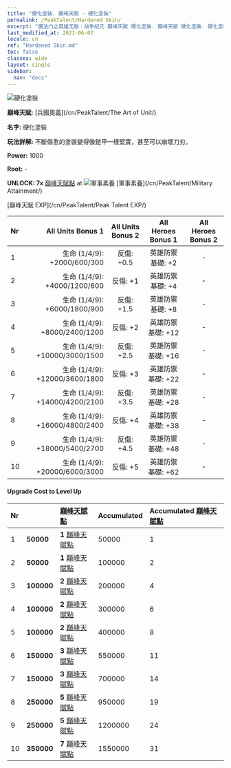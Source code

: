 ```yaml
---
title: "硬化塗裝. 巔峰天賦 - 硬化塗裝"
permalink: /PeakTalent/Hardened Skin/
excerpt: "魔法门之英雄无敌：战争纪元 巔峰天賦 硬化塗裝. 巔峰天賦 硬化塗裝. 硬化塗裝"
last_modified_at: 2021-06-07
locale: cn
ref: "Hardened Skin.md"
toc: false
classes: wide
layout: single
sidebar:
  nav: "docs"
---
```


  ![硬化塗裝](/images/pt/talent_2007.png)

  **巔峰天賦:** [兵團奧義](/cn/PeakTalent/The Art of Unit/)

  **名字:** 硬化塗裝

  **玩法詳解:** 不斷傷愈的塗裝變得像鎧甲一樣堅實，甚至可以崩壞刀刃。

  **Power:** 1000

  **Root:** -

  **UNLOCK: 7x** [巔峰天賦點](/cn/Items/con_934/) at ![軍事素養](/images/pt/talent_2006.png) [軍事素養](/cn/PeakTalent/Military Attainment/)

  [巔峰天賦 EXP](/cn/PeakTalent/Peak Talent EXP/)

  | Nr | All Units Bonus 1 | All Units Bonus 2 | All Heroes Bonus 1 | All Heroes Bonus 2 |
  |:---|--------------:|:-------------:|:-------------:|:-------------:|
  | 1 | 生命 (1/4/9): +2000/600/300 | 反傷: +0.5 | 英雄防禦基礎: +2 | - |
  | 2 | 生命 (1/4/9): +4000/1200/600 | 反傷: +1 | 英雄防禦基礎: +4 | - |
  | 3 | 生命 (1/4/9): +6000/1800/900 | 反傷: +1.5 | 英雄防禦基礎: +8 | - |
  | 4 | 生命 (1/4/9): +8000/2400/1200 | 反傷: +2 | 英雄防禦基礎: +12 | - |
  | 5 | 生命 (1/4/9): +10000/3000/1500 | 反傷: +2.5 | 英雄防禦基礎: +16 | - |
  | 6 | 生命 (1/4/9): +12000/3600/1800 | 反傷: +3 | 英雄防禦基礎: +22 | - |
  | 7 | 生命 (1/4/9): +14000/4200/2100 | 反傷: +3.5 | 英雄防禦基礎: +28 | - |
  | 8 | 生命 (1/4/9): +16000/4800/2400 | 反傷: +4 | 英雄防禦基礎: +38 | - |
  | 9 | 生命 (1/4/9): +18000/5400/2700 | 反傷: +4.5 | 英雄防禦基礎: +48 | - |
  | 10 | 生命 (1/4/9): +20000/6000/3000 | 反傷: +5 | 英雄防禦基礎: +62 | - |


#### Upgrade Cost to Level Up

  | Nr | <i class="fas fa-coins"/> | [巔峰天賦點](/cn/Items/con_934/) | Accumulated <i class="fas fa-coins"/> | Accumulated [巔峰天賦點](/cn/Items/con_934/) |
  |:---|:--------------|:-------------|:-------------|:-------------|
  | 1 | **50000** | **1** [巔峰天賦點](/cn/Items/con_934/) | 50000 | 1 |
  | 2 | **50000** | **1** [巔峰天賦點](/cn/Items/con_934/) | 100000 | 2 |
  | 3 | **100000** | **2** [巔峰天賦點](/cn/Items/con_934/) | 200000 | 4 |
  | 4 | **100000** | **2** [巔峰天賦點](/cn/Items/con_934/) | 300000 | 6 |
  | 5 | **100000** | **2** [巔峰天賦點](/cn/Items/con_934/) | 400000 | 8 |
  | 6 | **150000** | **3** [巔峰天賦點](/cn/Items/con_934/) | 550000 | 11 |
  | 7 | **150000** | **3** [巔峰天賦點](/cn/Items/con_934/) | 700000 | 14 |
  | 8 | **250000** | **5** [巔峰天賦點](/cn/Items/con_934/) | 950000 | 19 |
  | 9 | **250000** | **5** [巔峰天賦點](/cn/Items/con_934/) | 1200000 | 24 |
  | 10 | **350000** | **7** [巔峰天賦點](/cn/Items/con_934/) | 1550000 | 31 |
